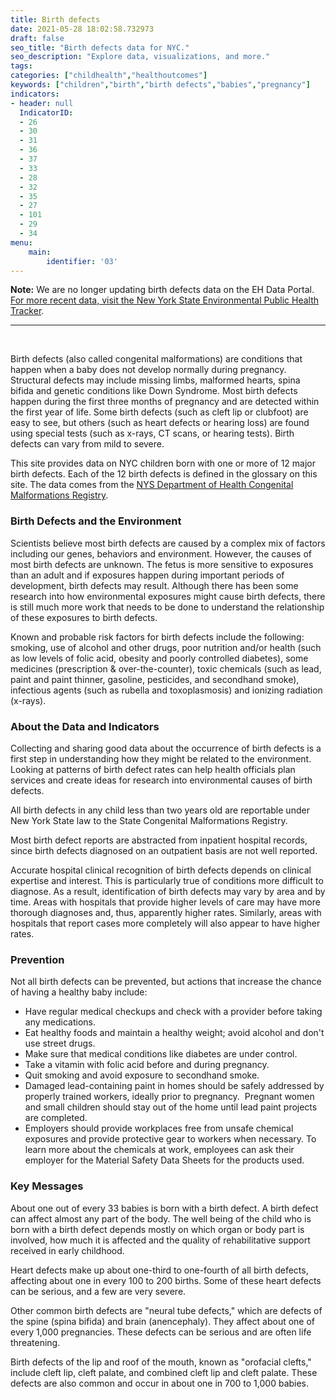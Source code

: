 ```yaml
---
title: Birth defects
date: 2021-05-28 18:02:58.732973
draft: false
seo_title: "Birth defects data for NYC."
seo_description: "Explore data, visualizations, and more."
tags: 
categories: ["childhealth","healthoutcomes"]
keywords: ["children","birth","birth defects","babies","pregnancy"]
indicators:
- header: null
  IndicatorID:
  - 26
  - 30
  - 31
  - 36
  - 37
  - 33
  - 28
  - 32
  - 35
  - 27
  - 101
  - 29
  - 34
menu:
    main:
        identifier: '03'
---
```

**Note:** We are no longer updating birth defects data on the EH Data Portal. [For more recent data, visit the New York State Environmental Public Health Tracker](https://apps.health.ny.gov/statistics/environmental/public_health_tracking/tracker/index.html#/bdcounty).

---
<br>

Birth defects (also called congenital malformations) are conditions that happen when a baby does not develop normally during pregnancy. Structural defects may include missing limbs, malformed hearts, spina bifida and genetic conditions like Down Syndrome. Most birth defects happen during the first three months of pregnancy and are detected within the first year of life. Some birth defects (such as cleft lip or clubfoot) are easy to see, but others (such as heart defects or hearing loss) are found using special tests (such as x-rays, CT scans, or hearing tests). Birth defects can vary from mild to severe.

This site provides data on NYC children born with one or more of 12 major birth defects. Each of the 12 birth defects is defined in the glossary on this site. The data comes from the [NYS Department of Health Congenital Malformations Registry](http://www.health.state.ny.us/diseases/congenital_malformations/cmrhome.htm).

### Birth Defects and the Environment

Scientists believe most birth defects are caused by a complex mix of factors including our genes, behaviors and environment. However, the causes of most birth defects are unknown. The fetus is more sensitive to exposures than an adult and if exposures happen during important periods of development, birth defects may result. Although there has been some research into how environmental exposures might cause birth defects, there is still much more work that needs to be done to understand the relationship of these exposures to birth defects.  
  
Known and probable risk factors for birth defects include the following: smoking, use of alcohol and other drugs, poor nutrition and/or health (such as low levels of folic acid, obesity and poorly controlled diabetes), some medicines (prescription & over-the-counter), toxic chemicals (such as lead, paint and paint thinner, gasoline, pesticides, and secondhand smoke), infectious agents (such as rubella and toxoplasmosis) and ionizing radiation (x-rays).   
  
### About the Data and Indicators

Collecting and sharing good data about the occurrence of birth defects is a first step in understanding how they might be related to the environment. Looking at patterns of birth defect rates can help health officials plan services and create ideas for research into environmental causes of birth defects.  
  
All birth defects in any child less than two years old are reportable under New York State law to the State Congenital Malformations Registry.   
  
Most birth defect reports are abstracted from inpatient hospital records, since birth defects diagnosed on an outpatient basis are not well reported.   
  
Accurate hospital clinical recognition of birth defects depends on clinical expertise and interest. This is particularly true of conditions more difficult to diagnose. As a result, identification of birth defects may vary by area and by time. Areas with hospitals that provide higher levels of care may have more thorough diagnoses and, thus, apparently higher rates. Similarly, areas with hospitals that report cases more completely will also appear to have higher rates.  
  
### Prevention

Not all birth defects can be prevented, but actions that increase the chance of having a healthy baby include:

* Have regular medical checkups and check with a provider before taking any medications.
* Eat healthy foods and maintain a healthy weight; avoid alcohol and don't use street drugs.
* Make sure that medical conditions like diabetes are under control.
* Take a vitamin with folic acid before and during pregnancy.
* Quit smoking and avoid exposure to secondhand smoke.
* Damaged lead-containing paint in homes should be safely addressed by properly trained workers, ideally prior to pregnancy.  Pregnant women and small children should stay out of the home until lead paint projects are completed.
* Employers should provide workplaces free from unsafe chemical exposures and provide protective gear to workers when necessary. To learn more about the chemicals at work, employees can ask their employer for the Material Safety Data Sheets for the products used.

### Key Messages

About one out of every 33 babies is born with a birth defect. A birth defect can affect almost any part of the body. The well being of the child who is born with a birth defect depends mostly on which organ or body part is involved, how much it is affected and the quality of rehabilitative support received in early childhood.   
  
Heart defects make up about one-third to one-fourth of all birth defects, affecting about one in every 100 to 200 births. Some of these heart defects can be serious, and a few are very severe.   
  
Other common birth defects are "neural tube defects," which are defects of the spine (spina bifida) and brain (anencephaly). They affect about one of every 1,000 pregnancies. These defects can be serious and are often life threatening.   
  
Birth defects of the lip and roof of the mouth, known as "orofacial clefts," include cleft lip, cleft palate, and combined cleft lip and cleft palate. These defects are also common and occur in about one in 700 to 1,000 babies.   